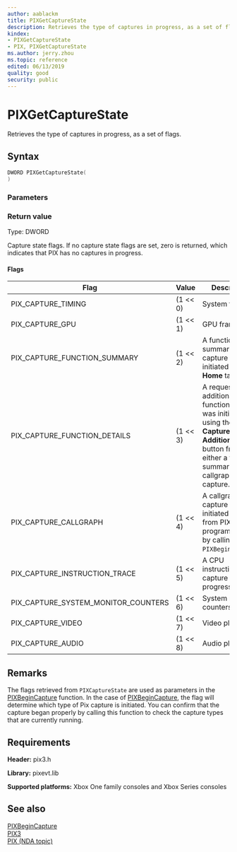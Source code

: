 ```yaml
---
author: aablackm
title: PIXGetCaptureState
description: Retrieves the type of captures in progress, as a set of flags.
kindex:
- PIXGetCaptureState
- PIX, PIXGetCaptureState
ms.author: jerry.zhou
ms.topic: reference
edited: 06/13/2019
quality: good
security: public
---
```


# PIXGetCaptureState  
  
Retrieves the type of captures in progress, as a set of flags.  
  
## Syntax  
  
```cpp
DWORD PIXGetCaptureState(  
)  
```  
  
### Parameters  
  
  
### Return value  
  
Type: DWORD  
  
Capture state flags. If no capture state flags are set, zero is returned, which indicates that PIX has no captures in progress.  
  
#### Flags
  
| Flag | Value | Description |  
| --- | --- | --- |  
| PIX_CAPTURE_TIMING | (1 << 0) | System timing.|  
| PIX_CAPTURE_GPU | (1 << 1) | GPU frames.|  
| PIX_CAPTURE_FUNCTION_SUMMARY | (1 << 2) | A function summary capture was initiated from the **Home** tab.|  
| PIX_CAPTURE_FUNCTION_DETAILS | (1 << 3) | A request for additional function details was initiated using the **Capture Additional Calls** button from either a function summary or callgraph capture.|  
| PIX_CAPTURE_CALLGRAPH | (1 << 4) | A callgraph capture was initiated either from PIX or programmatically by calling `PIXBeginCapture`.|  
| PIX_CAPTURE_INSTRUCTION_TRACE | (1 << 5) | A CPU instruction trace capture is in progress.|  
| PIX_CAPTURE_SYSTEM_MONITOR_COUNTERS | (1 << 6) | System monitor counters.|  
| PIX_CAPTURE_VIDEO | (1 << 7) | Video playback.|  
| PIX_CAPTURE_AUDIO | (1 << 8) | Audio playback.|  
  
  
## Remarks
  
The flags retrieved from `PIXCaptureState` are used as parameters in the [PIXBeginCapture](pixbegincapture.md) function. 
In the case of [PIXBeginCapture](pixbegincapture.md), the flag will determine which type of Pix capture is initiated. 
You can confirm that the capture began properly by calling this function to check the capture types that are currently running.

## Requirements  
  
**Header:** pix3.h
  
**Library:** pixevt.lib
  
**Supported platforms:** Xbox One family consoles and Xbox Series consoles  
  
## See also  
  
[PIXBeginCapture](pixbegincapture.md)  
[PIX3](../pix3_members.md)  
[PIX (NDA topic)](../../../../tools-console/xbox-tools-and-apis/pix/pix.md)  